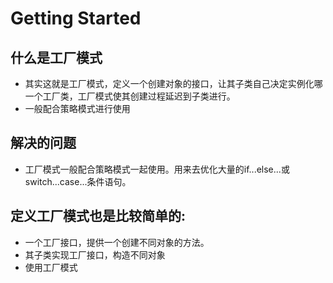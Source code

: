 # Getting Started

## 什么是工厂模式

- 其实这就是工厂模式，定义一个创建对象的接口，让其子类自己决定实例化哪一个工厂类，工厂模式使其创建过程延迟到子类进行。
- 一般配合策略模式进行使用

## 解决的问题

- 工厂模式一般配合策略模式一起使用。用来去优化大量的if...else...或switch...case...条件语句。

## 定义工厂模式也是比较简单的:

- 一个工厂接口，提供一个创建不同对象的方法。
- 其子类实现工厂接口，构造不同对象
- 使用工厂模式